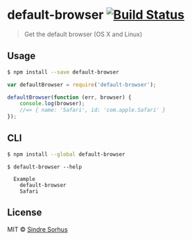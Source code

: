 # default-browser [![Build Status](https://travis-ci.org/sindresorhus/default-browser.svg?branch=master)](https://travis-ci.org/sindresorhus/default-browser)

> Get the default browser (OS X and Linux)


## Usage

```sh
$ npm install --save default-browser
```

```js
var defaultBrowser = require('default-browser');

defaultBrowser(function (err, browser) {
	console.log(browser);
	//=> { name: 'Safari', id: 'com.apple.Safari' }
});
```


## CLI

```sh
$ npm install --global default-browser
```

```
$ default-browser --help

  Example
    default-browser
    Safari
```


## License

MIT © [Sindre Sorhus](http://sindresorhus.com)
